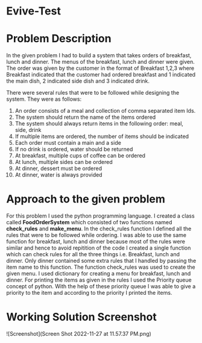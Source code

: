 # Evive-Test

# Problem Description
In the given problem I had to build a system that takes orders of breakfast, lunch and dinner. The menus of the breakfast, lunch and dinner were given.
The order was given by the customer in the format of Breakfast 1,2,3 where Breakfast indicated that the customer had ordered breakfast and 1 indicated the main dish, 2 indicated side dish and 3 indicated drink.

There were several rules that were to be followed while designing the system. They were as follows:
1. An order consists of a meal and collection of comma separated item Ids.
2. The system should return the name of the items ordered
3. The system should always return items in the following order: meal, side, drink
4. If multiple items are ordered, the number of items should be indicated
5. Each order must contain a main and a side
6. If no drink is ordered, water should be returned
7. At breakfast, multiple cups of coffee can be ordered
8. At lunch, multiple sides can be ordered
9. At dinner, dessert must be ordered
10. At dinner, water is always provided


# Approach to the given problem
For this problem I used the python programming language. I created a class called **FoodOrderSystem** which consisted of two functions named **check_rules** and **make_menu**. In the check_rules function I defined all the rules that were to be followed while ordering. I was able to use the same function for breakfast, lunch and dinner because most of the rules were similar and hence to avoid repitition of the code I created a single function which can check rules for all the three things i.e. Breakfast, lunch and dinner. Only dinner contained some extra rules that I handled by passing the item name to this function. The function check_rules was used to create the given menu. I used dictionary for creating a menu for breakfast, lunch and dinner. For printing the items as given in the rules I used the Priority queue concept of python. With the help of these priority queue I was able to give a priority to the item and according to the priority I printed the items. 

# Working Solution Screenshot

![Screenshot](Screen Shot 2022-11-27 at 11.57.37 PM.png)

